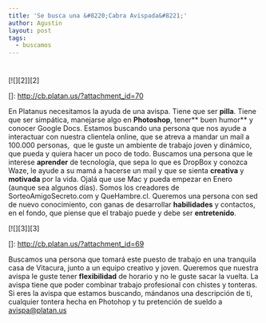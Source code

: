 ```yaml
---
title: 'Se busca una &#8220;Cabra Avispada&#8221;'
author: Agustin
layout: post
tags:
  - buscamos
---
```

#

[![][2]][2]

 []: http://cb.platan.us/?attachment_id=70

En Platanus necesitamos la ayuda de una avispa. Tiene que ser **pilla**. Tiene que ser simpática, manejarse algo en **Photoshop**, tener** buen humor** y conocer Google Docs. Estamos buscando una persona que nos ayude a interactuar con nuestra clientela online, que se atreva a mandar un mail a 100.000 personas,  que le guste un ambiente de trabajo joven y dinámico, que pueda y quiera hacer un poco de todo. Buscamos una persona que le interese **aprender** de tecnología, que sepa lo que es DropBox y conozca Waze, le ayude a su mamá a hacerse un mail y que se sienta **creativa** y **motivada** por la vida. Ojalá que use Mac y pueda empezar en Enero (aunque sea algunos días). Somos los creadores de SorteoAmigoSecreto.com y QueHambre.cl. Queremos una persona con sed de nuevo conocimiento, con ganas de desarrollar **habilidades** y contactos, en el fondo, que piense que el trabajo puede y debe ser **entretenido**.

[![][3]][3]

 []: http://cb.platan.us/?attachment_id=69

Buscamos una persona que tomará este puesto de trabajo en una tranquila casa de Vitacura, junto a un equipo creativo y joven. Queremos que nuestra avispa le guste tener **flexibilidad** de horario y no le guste sacar la vuelta. La avispa tiene que poder combinar trabajo profesional con chistes y tonteras. Si eres la avispa que estamos buscando, mándanos una descripción de ti, cualquier tontera hecha en Photohop y tu pretención de sueldo a avispa@platan.us